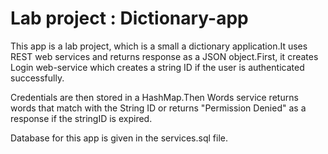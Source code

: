 # Lab project : Dictionary-app
This app is a lab project, which is a small a dictionary application.It uses REST web services and returns response as a JSON object.First, it creates Login web-service which creates a string ID if the user is authenticated successfully.

Credentials are then stored in a HashMap.Then Words service returns words that match with the String ID or returns "Permission Denied" as a response if the stringID is expired. 

Database for this app is given in the services.sql file.
